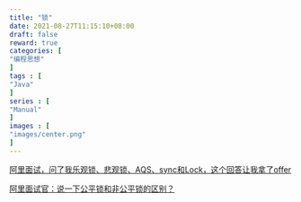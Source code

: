 ```yaml
---
title: "锁"
date: 2021-08-27T11:15:10+08:00
draft: false
reward: true
categories: [
"编程思想"
]
tags : [
"Java"
]
series : [
"Manual"
]
images : [
"images/center.png"
]
---
```


[comment]: <> (# 锁)

[阿里面试，问了我乐观锁、悲观锁、AQS、sync和Lock，这个回答让我拿了offer](https://blog.csdn.net/qq_35190492/article/details/104691668)

[阿里面试官：说一下公平锁和非公平锁的区别？](https://blog.csdn.net/qq_35190492/article/details/104943579)
